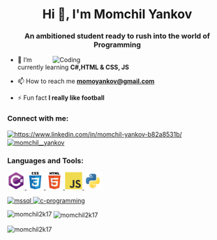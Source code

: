 

<h1 align="center">Hi 👋, I'm Momchil Yankov</h1>
<h3 align="center">An ambitioned student ready to rush into the world of Programming</h3>
<img align="right" alt="Coding" width="400" src="https://media.giphy.com/media/qgQUggAC3Pfv687qPC/giphy.gif">



- 🌱 I’m currently learning **C#,HTML & CSS, JS**

- 📫 How to reach me **momoyankov@gmail.com**

- ⚡ Fun fact **I really like football**

<h3 align="left">Connect with me:</h3>
<p align="left">
<a href="https://linkedin.com/in/momchil-yankov-b82a8531b/" target="blank"><img align="center" src="https://raw.githubusercontent.com/rahuldkjain/github-profile-readme-generator/master/src/images/icons/Social/linked-in-alt.svg" alt="https://www.linkedin.com/in/momchil-yankov-b82a8531b/" height="30" width="40" /></a>
<a href="https://instagram.com/momchil__yankov" target="blank"><img align="center" src="https://raw.githubusercontent.com/rahuldkjain/github-profile-readme-generator/master/src/images/icons/Social/instagram.svg" alt="momchil__yankov" height="30" width="40" /></a>
</p>

<h3 align="left">Languages and Tools:</h3>
<p align="left"> <a href="https://www.w3schools.com/cs/" target="_blank" rel="noreferrer"> <img src="https://raw.githubusercontent.com/devicons/devicon/master/icons/csharp/csharp-original.svg" alt="csharp" width="40" height="40"/> </a> <a href="https://www.w3schools.com/css/" target="_blank" rel="noreferrer"> <img src="https://raw.githubusercontent.com/devicons/devicon/master/icons/css3/css3-original-wordmark.svg" alt="css3" width="40" height="40"/> </a> <a href="https://www.w3.org/html/" target="_blank" rel="noreferrer"> <img src="https://raw.githubusercontent.com/devicons/devicon/master/icons/html5/html5-original-wordmark.svg" alt="html5" width="40" height="40"/> </a> <a href="https://developer.mozilla.org/en-US/docs/Web/JavaScript" target="_blank" rel="noreferrer"> <img src="https://raw.githubusercontent.com/devicons/devicon/master/icons/javascript/javascript-original.svg" alt="javascript" width="40" height="40"/> </a> <a href="https://www.python.org" target="_blank" rel="noreferrer"> <img src="https://raw.githubusercontent.com/devicons/devicon/master/icons/python/python-original.svg" alt="python" width="40" height="40"/> </a> </p> <p align="left"> <a href="https://www.microsoft.com/en-us/sql-server" target="_blank" rel="noreferrer"> <img src="https://www.svgrepo.com/show/303229/microsoft-sql-server-logo.svg" alt="mssql" width="40" height="40"/> <img width="40" height="40" src="https://img.icons8.com/color/48/c-programming.png" alt="c-programming"/> </a> </p>

<p><img align="left" src="https://github-readme-stats.vercel.app/api/top-langs?username=momchil2k17&show_icons=true&locale=en&layout=compact" alt="momchil2k17" /></p>

<p>&nbsp;<img align="center" src="https://github-readme-stats.vercel.app/api?username=momchil2k17&show_icons=true&locale=en" alt="momchil2k17" /></p>

<p><img align="center" src="https://github-readme-streak-stats.herokuapp.com/?user=momchil2k17&" alt="momchil2k17" /></p>
